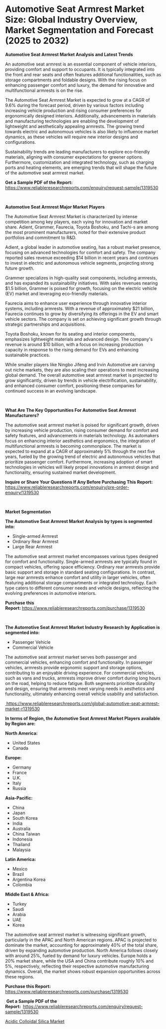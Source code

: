 <p><h1>Automotive Seat Armrest Market Size: Global Industry Overview, Market Segmentation and Forecast (2025 to 2032)</h1></p><p><strong>Automotive Seat Armrest Market Analysis and Latest Trends</strong></p>
<p><p>An automotive seat armrest is an essential component of vehicle interiors, providing comfort and support to occupants. It is typically integrated into the front and rear seats and often features additional functionalities, such as storage compartments and foldable designs. With the rising focus on enhancing passenger comfort and luxury, the demand for innovative and multifunctional armrests is on the rise.</p><p>The Automotive Seat Armrest Market is expected to grow at a CAGR of 9.6% during the forecast period, driven by various factors including increasing vehicle production and rising consumer preferences for ergonomically designed interiors. Additionally, advancements in materials and manufacturing technologies are enabling the development of lightweight and aesthetically appealing armrests. The growing trend towards electric and autonomous vehicles is also likely to influence market dynamics, as these vehicles will require new interior designs and configurations.</p><p>Sustainability trends are leading manufacturers to explore eco-friendly materials, aligning with consumer expectations for greener options. Furthermore, customization and integrated technology, such as charging ports and heating elements, are emerging trends that will shape the future of the automotive seat armrest market.</p></p>
<p><strong>Get a Sample PDF of the Report:&nbsp;</strong> <a href="https://www.reliableresearchreports.com/enquiry/request-sample/1319530?utm_campaign=2251&utm_medium=2&utm_source=Github&utm_content=ia&utm_term=29032025&utm_id=automotive-seat-armrest">https://www.reliableresearchreports.com/enquiry/request-sample/1319530</a></p>
<p>&nbsp;</p>
<p><strong>Automotive Seat Armrest Major Market Players</strong></p>
<p><p>The Automotive Seat Armrest Market is characterized by intense competition among key players, each vying for innovation and market share. Adient, Grammer, Faurecia, Toyota Boshoku, and Tachi-s are among the most prominent manufacturers, noted for their extensive product portfolios and commitment to R&D.</p><p>Adient, a global leader in automotive seating, has a robust market presence, focusing on advanced technologies for comfort and safety. The company reported sales revenue exceeding $14 billion in recent years and continues to invest in electric and autonomous vehicle segments, projecting strong future growth.</p><p>Grammer specializes in high-quality seat components, including armrests, and has expanded its sustainability initiatives. With sales revenues nearing $1.5 billion, Grammer is poised for growth, focusing on the electric vehicle (EV) market and leveraging eco-friendly materials.</p><p>Faurecia aims to enhance user experience through innovative interior systems, including armrests. With a revenue of approximately $21 billion, Faurecia continues to grow by diversifying its offerings in the EV and smart vehicle sectors. The company is set on achieving significant growth through strategic partnerships and acquisitions.</p><p>Toyota Boshoku, known for its seating and interior components, emphasizes lightweight materials and advanced design. The company's revenue is around $10 billion, with a focus on increasing production capacity in response to the rising demand for EVs and enhancing sustainable practices.</p><p>While smaller players like Ningbo Jifeng and Irvin Automotive are carving out niche markets, they are also scaling their operations to meet increasing global demand. The overall automotive seat armrest market is projected to grow significantly, driven by trends in vehicle electrification, sustainability, and enhanced consumer comfort, positioning these companies for continued success in an evolving landscape.</p></p>
<p>&nbsp;</p>
<p><strong>What Are The Key Opportunities For Automotive Seat Armrest Manufacturers?</strong></p>
<p><p>The automotive seat armrest market is poised for significant growth, driven by increasing vehicle production, rising consumer demand for comfort and safety features, and advancements in materials technology. As automakers focus on enhancing interior aesthetics and ergonomics, the integration of multifunctional armrests is becoming commonplace. The market is expected to expand at a CAGR of approximately 5% through the next five years, fueled by the growing trend of electric and autonomous vehicles that prioritize passenger comfort. Furthermore, increasing adoption of smart technologies in vehicles will likely propel innovations in armrest design and functionality, ensuring sustained market development.</p></p>
<p><strong>Inquire or Share Your Questions If Any Before Purchasing This Report:</strong> <a href="https://www.reliableresearchreports.com/enquiry/pre-order-enquiry/1319530?utm_campaign=2251&utm_medium=2&utm_source=Github&utm_content=ia&utm_term=29032025&utm_id=automotive-seat-armrest">https://www.reliableresearchreports.com/enquiry/pre-order-enquiry/1319530</a></p>
<p>&nbsp;</p>
<p><strong>Market Segmentation</strong></p>
<p><strong>The Automotive Seat Armrest Market Analysis by types is segmented into:</strong></p>
<p><ul><li>Single-armed Armrest</li><li>Ordinary Rear Armrest</li><li>Large Rear Armrest</li></ul></p>
<p><p>The automotive seat armrest market encompasses various types designed for comfort and functionality. Single-armed armrests are typically found in compact vehicles, offering space efficiency. Ordinary rear armrests provide basic support and storage in standard seating configurations. In contrast, large rear armrests enhance comfort and utility in larger vehicles, often featuring additional storage compartments or integrated technology. Each type caters to different consumer needs and vehicle designs, reflecting the evolving preferences in automotive interiors.</p></p>
<p><strong>Purchase this Report:&nbsp;</strong><a href="https://www.reliableresearchreports.com/purchase/1319530?utm_campaign=2251&utm_medium=2&utm_source=Github&utm_content=ia&utm_term=29032025&utm_id=automotive-seat-armrest">https://www.reliableresearchreports.com/purchase/1319530</a></p>
<p>&nbsp;</p>
<p><strong>The Automotive Seat Armrest Market Industry Research by Application is segmented into:</strong></p>
<p><ul><li>Passenger Vehicle</li><li>Commercial Vehicle</li></ul></p>
<p><p>The automotive seat armrest market serves both passenger and commercial vehicles, enhancing comfort and functionality. In passenger vehicles, armrests provide ergonomic support and storage options, contributing to an enjoyable driving experience. For commercial vehicles, such as vans and trucks, armrests improve driver comfort during long hours on the road, helping to reduce fatigue. Both segments prioritize durability and design, ensuring that armrests meet varying needs in aesthetics and functionality, ultimately enhancing overall vehicle usability and satisfaction.</p></p>
<p><a href="https://www.reliableresearchreports.com/global-automotive-seat-armrest-market-r1319530?utm_campaign=2251&utm_medium=2&utm_source=Github&utm_content=ia&utm_term=29032025&utm_id=automotive-seat-armrest">&nbsp;https://www.reliableresearchreports.com/global-automotive-seat-armrest-market-r1319530</a></p>
<p><strong>In terms of Region, the Automotive Seat Armrest Market Players available by Region are:</strong></p>
<p>
    <p> <strong> North America: </strong>
        <ul>
            <li>United States</li>
            <li>Canada</li>
        </ul>
        </p> 
    <p> <strong> Europe: </strong>
        <ul>
            <li>Germany</li>
            <li>France</li>
            <li>U.K.</li>
            <li>Italy</li>
            <li>Russia</li>
        </ul>
        </p> 
    <p> <strong> Asia-Pacific: </strong>
        <ul>
            <li>China</li>
            <li>Japan</li>
            <li>South Korea</li>
            <li>India</li>
            <li>Australia</li>
            <li>China Taiwan</li>
            <li>Indonesia</li>
            <li>Thailand</li>
            <li>Malaysia</li>
        </ul>
        </p> 
    <p> <strong> Latin America: </strong>
        <ul>
            <li>Mexico</li>
            <li>Brazil</li>
            <li>Argentina Korea</li>
            <li>Colombia</li>
        </ul>
        </p> 
    <p> <strong> Middle East & Africa: </strong>
        <ul>
            <li>Turkey</li>
            <li>Saudi</li>
            <li>Arabia</li>
            <li>UAE</li>
            <li>Korea</li>
        </ul>
    </p>
    </p>
<p><p>The automotive seat armrest market is witnessing significant growth, particularly in the APAC and North American regions. APAC is projected to dominate the market, accounting for approximately 40% of the total share, driven by expanding automotive production. North America follows closely with around 25%, fueled by demand for luxury vehicles. Europe holds a 20% market share, while the USA and China contribute roughly 10% and 5%, respectively, reflecting their respective automotive manufacturing dynamics. Overall, the market shows robust expansion opportunities across these regions.</p></p>
<p><strong>Purchase this Report: </strong><a href="https://www.reliableresearchreports.com/purchase/1319530?utm_campaign=2251&utm_medium=2&utm_source=Github&utm_content=ia&utm_term=29032025&utm_id=automotive-seat-armrest">https://www.reliableresearchreports.com/purchase/1319530</a></p>
<p>&nbsp;<strong>Get a Sample PDF of the Report:&nbsp;&nbsp;</strong><a href="https://www.reliableresearchreports.com/enquiry/request-sample/1319530?utm_campaign=2251&utm_medium=2&utm_source=Github&utm_content=ia&utm_term=29032025&utm_id=automotive-seat-armrest">https://www.reliableresearchreports.com/enquiry/request-sample/1319530</a></p>
<p><strong></strong></p>
<p><p><a href="https://github.com/AngelaWalsh696/Market-Research-Report-List-2/blob/main/acidic-colloidal-silica-market.md?utm_campaign=2251&utm_medium=2&utm_source=Github&utm_content=ia&utm_term=29032025&utm_id=automotive-seat-armrest">Acidic Colloidal Silica Market</a></p></p>